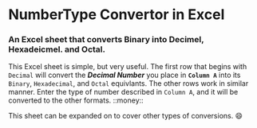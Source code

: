 # NumberType Convertor in Excel

### An Excel sheet that converts Binary into Decimel, Hexadeicmel. and Octal.

This Excel sheet is simple, but very useful. 
The first row that begins with `Decimal` will convert the ***Decimal Number*** you place in **`Column A`** into its `Binary`, `Hexadecimal`, and `Octal` equivlants.
The other rows work in similar manner. Enter the type of number described in `Column A`, and it will be converted to the other formats. ::money::

This sheet can be expanded on to cover other types of conversions.
😄
